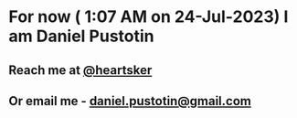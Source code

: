 # For now ( 1:07 AM on 24-Jul-2023) I am Daniel Pustotin
## Reach me at [@heartsker](https://t.me/heartsker)
## Or email me - daniel.pustotin@gmail.com

